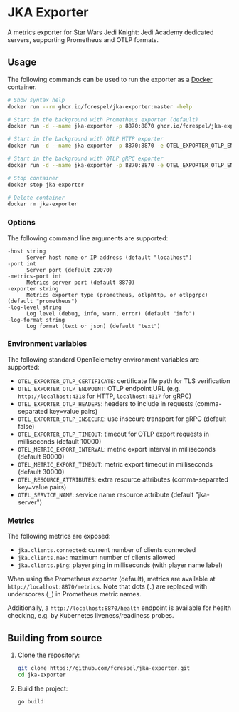 # JKA Exporter

A metrics exporter for Star Wars Jedi Knight: Jedi Academy dedicated servers, supporting Prometheus and OTLP formats.

## Usage

The following commands can be used to run the exporter as a [Docker](https://docs.docker.com/engine/) container.

```bash
# Show syntax help
docker run --rm ghcr.io/fcrespel/jka-exporter:master -help

# Start in the background with Prometheus exporter (default)
docker run -d --name jka-exporter -p 8870:8870 ghcr.io/fcrespel/jka-exporter:master -host <JKA server host or IP> -port 29070

# Start in the background with OTLP HTTP exporter
docker run -d --name jka-exporter -p 8870:8870 -e OTEL_EXPORTER_OTLP_ENDPOINT=https://otlp-receiver:4318 ghcr.io/fcrespel/jka-exporter:master -host <JKA server host or IP> -port 29070 -exporter otlphttp

# Start in the background with OTLP gRPC exporter
docker run -d --name jka-exporter -p 8870:8870 -e OTEL_EXPORTER_OTLP_ENDPOINT=otlp-receiver:4317 ghcr.io/fcrespel/jka-exporter:master -host <JKA server host or IP> -port 29070 -exporter otlpgrpc

# Stop container
docker stop jka-exporter

# Delete container
docker rm jka-exporter
```

### Options

The following command line arguments are supported:

```
-host string
      Server host name or IP address (default "localhost")
-port int
      Server port (default 29070)
-metrics-port int
      Metrics server port (default 8870)
-exporter string
      Metrics exporter type (prometheus, otlphttp, or otlpgrpc) (default "prometheus")
-log-level string
      Log level (debug, info, warn, error) (default "info")
-log-format string
      Log format (text or json) (default "text")
```

### Environment variables

The following standard OpenTelemetry environment variables are supported:

- `OTEL_EXPORTER_OTLP_CERTIFICATE`: certificate file path for TLS verification
- `OTEL_EXPORTER_OTLP_ENDPOINT`: OTLP endpoint URL (e.g. `http://localhost:4318` for HTTP, `localhost:4317` for gRPC)
- `OTEL_EXPORTER_OTLP_HEADERS`: headers to include in requests (comma-separated key=value pairs)
- `OTEL_EXPORTER_OTLP_INSECURE`: use insecure transport for gRPC (default false)
- `OTEL_EXPORTER_OTLP_TIMEOUT`: timeout for OTLP export requests in milliseconds (default 10000)
- `OTEL_METRIC_EXPORT_INTERVAL`: metric export interval in milliseconds (default 60000)
- `OTEL_METRIC_EXPORT_TIMEOUT`: metric export timeout in milliseconds (default 30000)
- `OTEL_RESOURCE_ATTRIBUTES`: extra resource attributes (comma-separated key=value pairs)
- `OTEL_SERVICE_NAME`: service name resource attribute (default "jka-server")

### Metrics

The following metrics are exposed:

- `jka.clients.connected`: current number of clients connected
- `jka.clients.max`: maximum number of clients allowed
- `jka.clients.ping`: player ping in milliseconds (with player name label)

When using the Prometheus exporter (default), metrics are available at `http://localhost:8870/metrics`. Note that dots (`.`) are replaced with underscores (`_`) in Prometheus metric names.

Additionally, a `http://localhost:8870/health` endpoint is available for health checking, e.g. by Kubernetes liveness/readiness probes.

## Building from source

1. Clone the repository:
   ```bash
   git clone https://github.com/fcrespel/jka-exporter.git
   cd jka-exporter
   ```

2. Build the project:
   ```bash
   go build
   ```
